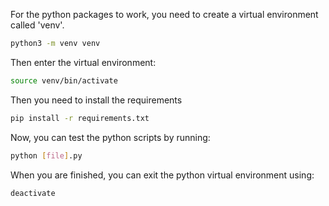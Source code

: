 For the python packages to work, you need to create a virtual environment called 'venv'.

```bash
python3 -m venv venv
```

Then enter the virtual environment:

```bash
source venv/bin/activate
```

Then you need to install the requirements

```bash
pip install -r requirements.txt
```

Now, you can test the python scripts by running:

```bash
python [file].py
```

When you are finished, you can exit the python virtual environment using:

```bash
deactivate
```
